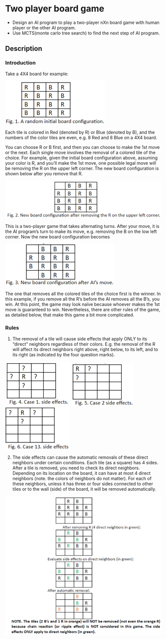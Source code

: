 # Two player board game
* Design an AI program to play a two-player nXn board game with human player or the other AI program.
* Use MCTS(monte carlo tree search) to find the next step of AI program.

## Description
### Introduction
Take a 4X4 board for example:

![Fig1](./img/fig1.PNG)

Each tile is colored in Red (denoted by R) or Blue (denoted by B), and the numbers of the color tiles are even, e.g. 8 Red and 8 Blue on a 4X4 board.

You can choose R or B first, and then you can choose to make the 1st move or the next.
Each single move involves the removal of a colored tile of the choice. For example, given the initial board configuration above, assuming your color is R, and you’ll make the 1st 
move, one possible legal move will be removing the R on the upper left corner. The new board configuration is shown below after you remove that R.

![Fig2](./img/fig2.PNG)

This is a two-player game that takes alternating turns. After your move, it is the AI program’s turn to make its move, e.g. removing the B on the low left corner. Now the new board 
configuration becomes

![Fig3](./img/fig3.PNG)

The one that removes all the colored tiles of the choice first is the winner. In this example, if you remove all the R’s before the AI removes all the B’s, you win.
At this point, the game may look naïve because whoever makes the 1st move is guaranteed to win. Nevertheless, there are other rules of the game, as detailed below, that make this 
game a bit more complicated.

### Rules
1. The removal of a tile will cause side effects that apply ONLY to its “direct” neighbors regardless of their colors.
E.g. the removal of the R will affect its direct neighbors right above, right below, to its left, and to its right (as indicated by the four question marks).

![Fig4](./img/fig4.PNG)
![Fig5](./img/fig5.PNG)
![Fig6](./img/fig6.PNG)

2. The side effects can cause the automatic removals of these direct neighbors under certain conditions. 
Each tile (as a square) has 4 sides. After a tile is removed, you need to check its direct neighbors. Depending on its location on the board, it can have at most 
4 direct neighbors (note. the colors of neighbors do not matter). For each of these neighbors, unless it has three or four sides connected to other tiles or to the 
wall (side) of the board, it will be removed automatically.

![Fig7](./img/fig7.PNG)
